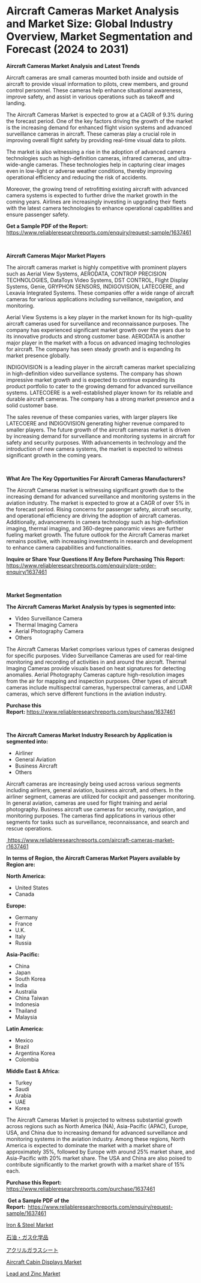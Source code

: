 <p><h1>Aircraft Cameras Market Analysis and Market Size: Global Industry Overview, Market Segmentation and Forecast (2024 to 2031)</h1></p><p><strong>Aircraft Cameras Market Analysis and Latest Trends</strong></p>
<p><p>Aircraft cameras are small cameras mounted both inside and outside of aircraft to provide visual information to pilots, crew members, and ground control personnel. These cameras help enhance situational awareness, improve safety, and assist in various operations such as takeoff and landing.</p><p>The Aircraft Cameras Market is expected to grow at a CAGR of 9.3% during the forecast period. One of the key factors driving the growth of the market is the increasing demand for enhanced flight vision systems and advanced surveillance cameras in aircraft. These cameras play a crucial role in improving overall flight safety by providing real-time visual data to pilots.</p><p>The market is also witnessing a rise in the adoption of advanced camera technologies such as high-definition cameras, infrared cameras, and ultra-wide-angle cameras. These technologies help in capturing clear images even in low-light or adverse weather conditions, thereby improving operational efficiency and reducing the risk of accidents.</p><p>Moreover, the growing trend of retrofitting existing aircraft with advanced camera systems is expected to further drive the market growth in the coming years. Airlines are increasingly investing in upgrading their fleets with the latest camera technologies to enhance operational capabilities and ensure passenger safety.</p></p>
<p><strong>Get a Sample PDF of the Report:&nbsp;</strong> <a href="https://www.reliableresearchreports.com/enquiry/request-sample/1637461">https://www.reliableresearchreports.com/enquiry/request-sample/1637461</a></p>
<p>&nbsp;</p>
<p><strong>Aircraft Cameras Major Market Players</strong></p>
<p><p>The aircraft cameras market is highly competitive with prominent players such as Aerial View Systems, AERODATA, CONTROP PRECISION TECHNOLOGIES, DataToys Video Systems, DST CONTROL, Flight Display Systems, Genie, GRYPHON SENSORS, INDIGOVISION, LATECOERE, and Lexavia Integrated Systems. These companies offer a wide range of aircraft cameras for various applications including surveillance, navigation, and monitoring.</p><p>Aerial View Systems is a key player in the market known for its high-quality aircraft cameras used for surveillance and reconnaissance purposes. The company has experienced significant market growth over the years due to its innovative products and strong customer base. AERODATA is another major player in the market with a focus on advanced imaging technologies for aircraft. The company has seen steady growth and is expanding its market presence globally.</p><p>INDIGOVISION is a leading player in the aircraft cameras market specializing in high-definition video surveillance systems. The company has shown impressive market growth and is expected to continue expanding its product portfolio to cater to the growing demand for advanced surveillance systems. LATECOERE is a well-established player known for its reliable and durable aircraft cameras. The company has a strong market presence and a solid customer base.</p><p>The sales revenue of these companies varies, with larger players like LATECOERE and INDIGOVISION generating higher revenue compared to smaller players. The future growth of the aircraft cameras market is driven by increasing demand for surveillance and monitoring systems in aircraft for safety and security purposes. With advancements in technology and the introduction of new camera systems, the market is expected to witness significant growth in the coming years.</p></p>
<p>&nbsp;</p>
<p><strong>What Are The Key Opportunities For Aircraft Cameras Manufacturers?</strong></p>
<p><p>The Aircraft Cameras market is witnessing significant growth due to the increasing demand for advanced surveillance and monitoring systems in the aviation industry. The market is expected to grow at a CAGR of over 5% in the forecast period. Rising concerns for passenger safety, aircraft security, and operational efficiency are driving the adoption of aircraft cameras. Additionally, advancements in camera technology such as high-definition imaging, thermal imaging, and 360-degree panoramic views are further fueling market growth. The future outlook for the Aircraft Cameras market remains positive, with increasing investments in research and development to enhance camera capabilities and functionalities.</p></p>
<p><strong>Inquire or Share Your Questions If Any Before Purchasing This Report:</strong> <a href="https://www.reliableresearchreports.com/enquiry/pre-order-enquiry/1637461">https://www.reliableresearchreports.com/enquiry/pre-order-enquiry/1637461</a></p>
<p>&nbsp;</p>
<p><strong>Market Segmentation</strong></p>
<p><strong>The Aircraft Cameras Market Analysis by types is segmented into:</strong></p>
<p><ul><li>Video Surveillance Camera</li><li>Thermal Imaging Camera</li><li>Aerial Photography Camera</li><li>Others</li></ul></p>
<p><p>The Aircraft Cameras Market comprises various types of cameras designed for specific purposes. Video Surveillance Cameras are used for real-time monitoring and recording of activities in and around the aircraft. Thermal Imaging Cameras provide visuals based on heat signatures for detecting anomalies. Aerial Photography Cameras capture high-resolution images from the air for mapping and inspection purposes. Other types of aircraft cameras include multispectral cameras, hyperspectral cameras, and LiDAR cameras, which serve different functions in the aviation industry.</p></p>
<p><strong>Purchase this Report:&nbsp;</strong><a href="https://www.reliableresearchreports.com/purchase/1637461">https://www.reliableresearchreports.com/purchase/1637461</a></p>
<p>&nbsp;</p>
<p><strong>The Aircraft Cameras Market Industry Research by Application is segmented into:</strong></p>
<p><ul><li>Airliner</li><li>General Aviation</li><li>Business Aircraft</li><li>Others</li></ul></p>
<p><p>Aircraft cameras are increasingly being used across various segments including airliners, general aviation, business aircraft, and others. In the airliner segment, cameras are utilized for cockpit and passenger monitoring. In general aviation, cameras are used for flight training and aerial photography. Business aircraft use cameras for security, navigation, and monitoring purposes. The cameras find applications in various other segments for tasks such as surveillance, reconnaissance, and search and rescue operations.</p></p>
<p><a href="https://www.reliableresearchreports.com/aircraft-cameras-market-r1637461">&nbsp;https://www.reliableresearchreports.com/aircraft-cameras-market-r1637461</a></p>
<p><strong>In terms of Region, the Aircraft Cameras Market Players available by Region are:</strong></p>
<p>
    <p> <strong> North America: </strong>
        <ul>
            <li>United States</li>
            <li>Canada</li>
        </ul>
        </p> 
    <p> <strong> Europe: </strong>
        <ul>
            <li>Germany</li>
            <li>France</li>
            <li>U.K.</li>
            <li>Italy</li>
            <li>Russia</li>
        </ul>
        </p> 
    <p> <strong> Asia-Pacific: </strong>
        <ul>
            <li>China</li>
            <li>Japan</li>
            <li>South Korea</li>
            <li>India</li>
            <li>Australia</li>
            <li>China Taiwan</li>
            <li>Indonesia</li>
            <li>Thailand</li>
            <li>Malaysia</li>
        </ul>
        </p> 
    <p> <strong> Latin America: </strong>
        <ul>
            <li>Mexico</li>
            <li>Brazil</li>
            <li>Argentina Korea</li>
            <li>Colombia</li>
        </ul>
        </p> 
    <p> <strong> Middle East & Africa: </strong>
        <ul>
            <li>Turkey</li>
            <li>Saudi</li>
            <li>Arabia</li>
            <li>UAE</li>
            <li>Korea</li>
        </ul>
    </p>
    </p>
<p><p>The Aircraft Cameras Market is projected to witness substantial growth across regions such as North America (NA), Asia-Pacific (APAC), Europe, USA, and China due to increasing demand for advanced surveillance and monitoring systems in the aviation industry. Among these regions, North America is expected to dominate the market with a market share of approximately 35%, followed by Europe with around 25% market share, and Asia-Pacific with 20% market share. The USA and China are also poised to contribute significantly to the market growth with a market share of 15% each.</p></p>
<p><strong>Purchase this Report: </strong><a href="https://www.reliableresearchreports.com/purchase/1637461">https://www.reliableresearchreports.com/purchase/1637461</a></p>
<p>&nbsp;<strong>Get a Sample PDF of the Report:&nbsp;&nbsp;</strong><a href="https://www.reliableresearchreports.com/enquiry/request-sample/1637461">https://www.reliableresearchreports.com/enquiry/request-sample/1637461</a></p>
<p><strong></strong></p>
<p><p><a href="https://issuu.com/reportprime-2/docs/iron-steel-market-size-2030.pptx">Iron & Steel Market</a></p><p><a href="https://medium.com/@lindrup2/%E7%9F%B3%E6%B2%B9%E3%81%A8%E3%82%AC%E3%82%B9%E5%8C%96%E5%AD%A6%E8%A3%BD%E5%93%81%E5%B8%82%E5%A0%B4-%E7%A8%AE%E9%A1%9E-%E7%94%A8%E9%80%94-%E5%9C%B0%E7%90%86%E3%81%AB%E3%82%88%E3%82%8B%E5%8C%85%E6%8B%AC%E7%9A%84%E3%81%AA%E8%A9%95%E4%BE%A1-824f8efad4fa">石油・ガス化学品</a></p><p><a href="https://github.com/ycmtqqhvk3273/Market-Research-Report-List-1/blob/main/132359427613.md">アクリルガラスシート</a></p><p><a href="https://github.com/irfadac/Market-Research-Report-List-2/blob/main/aircraft-cabin-displays-market.md">Aircraft Cabin Displays Market</a></p><p><a href="https://issuu.com/reportprime-2/docs/lead-and-zinc-market-size-2030.pptx">Lead and Zinc Market</a></p></p>